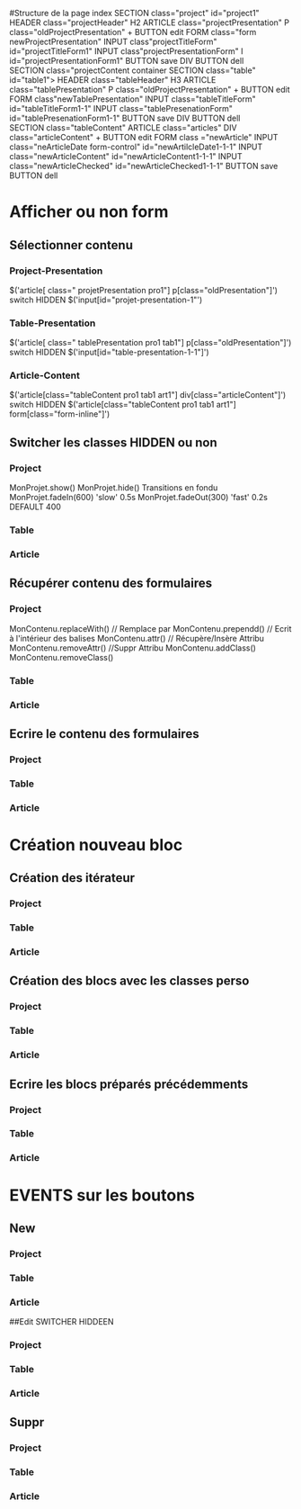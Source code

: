 #Structure de la page index
    SECTION class="project" id="project1"
        HEADER class="projectHeader"
            H2
            ARTICLE class="projectPresentation"
                P class="oldProjectPresentation" + BUTTON edit
                FORM class="form newProjectPresentation"
                    INPUT class"projectTitleForm" id="projectTitleForm1"
                    INPUT class"projectPresentationForm" I id="projectPresentationForm1"
                    BUTTON save
        DIV BUTTON dell    
        SECTION class="projectContent container
            SECTION class="table" id="table1">
                HEADER class="tableHeader"
                    H3
                    ARTICLE class="tablePresentation"
                        P class="oldProjectPresentation" + BUTTON edit
                        FORM class"newTablePresentation"
                            INPUT class="tableTitleForm" id="tableTitleForm1-1"
                            INPUT class="tablePresenationForm" id="tablePresenationForm1-1"
                            BUTTON save
                DIV BUTTON dell  
                SECTION class="tableContent"
                    ARTICLE class="articles"
                        DIV class="articleContent" + BUTTON edit
                        FORM class ="newArticle"
                            INPUT class="neArticleDate form-control" id="newArtilcleDate1-1-1"
                            INPUT class="newArticleContent" id="newArticleContent1-1-1"
                            INPUT class="newArticleChecked" id="newArticleChecked1-1-1"
                            BUTTON save
                            BUTTON dell





# Afficher ou non form

## Sélectionner contenu

### Project-Presentation
$('article[ class=" projetPresentation pro1"] p[class="oldPresentation"]')
switch HIDDEN
$('input[id="projet-presentation-1"')

### Table-Presentation
$('article[ class=" tablePresentation pro1 tab1"] p[class="oldPresentation"]')
switch HIDDEN
$('input[id="table-presentation-1-1"]')

### Article-Content
$('article[class="tableContent pro1 tab1 art1"]  div[class="articleContent"]')
switch HIDDEN
$('article[class="tableContent pro1 tab1 art1"] form[class="form-inline"]')

## Switcher les classes HIDDEN ou non
### Project
MonProjet.show()
MonProjet.hide()
Transitions en fondu
MonProjet.fadeIn(600) 'slow' 0.5s
MonProjet.fadeOut(300) 'fast' 0.2s DEFAULT 400
### Table

### Article

## Récupérer contenu des formulaires
### Project
MonContenu.replaceWith() // Remplace par
MonContenu.prependd() // Ecrit à l'intérieur des balises
MonContenu.attr() // Récupère/Insère Attribu
MonContenu.removeAttr() //Suppr Attribu
MonContenu.addClass() 
MonContenu.removeClass()
### Table

### Article

## Ecrire le contenu des formulaires
### Project

### Table

### Article

# Création nouveau bloc

## Création des itérateur
### Project

### Table

### Article

## Création des blocs avec les classes perso
### Project

### Table

### Article

## Ecrire les blocs préparés précédemments
### Project

### Table

### Article

# EVENTS sur les boutons
## New
### Project

### Table

### Article

##Edit SWITCHER HIDDEEN
### Project

### Table

### Article

## Suppr
### Project

### Table

### Article


